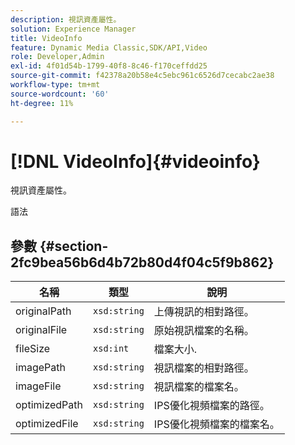```yaml
---
description: 視訊資產屬性。
solution: Experience Manager
title: VideoInfo
feature: Dynamic Media Classic,SDK/API,Video
role: Developer,Admin
exl-id: 4f01d54b-1799-40f8-8c46-f170ceffdd25
source-git-commit: f42378a20b58e4c5ebc961c6526d7cecabc2ae38
workflow-type: tm+mt
source-wordcount: '60'
ht-degree: 11%

---
```


# [!DNL VideoInfo]{#videoinfo}

視訊資產屬性。

語法

## 參數 {#section-2fc9bea56b6d4b72b80d4f04c5f9b862}

| 名稱 | 類型 | 說明 |
|---|---|---|
| originalPath | `xsd:string` | 上傳視訊的相對路徑。 |
| originalFile | `xsd:string` | 原始視訊檔案的名稱。 |
| fileSize | `xsd:int` | 檔案大小. |
| imagePath | `xsd:string` | 視訊檔案的相對路徑。 |
| imageFile | `xsd:string` | 視訊檔案的檔案名。 |
| optimizedPath | `xsd:string` | IPS優化視頻檔案的路徑。 |
| optimizedFile | `xsd:string` | IPS優化視頻檔案的檔案名。 |
